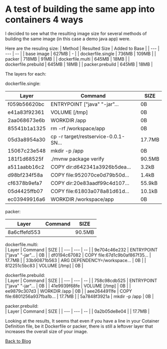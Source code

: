 # A test of building the same app into containers 4 ways  

I decided to see what the resulting image size for several methods of building the same image (in this case a demo java app) were.  

Here are the resuling size:
| Method | Resulted Size | Added to Base |
| --- | --- | -- |
| base image | 627MB | - |
| dockerfile.single | 736MB | 109MB |
| packer | 718MB | 91MB |
| dockerfile.multi | 645MB | 18MB |
| dockerfile.prebuild | 645MB | 18MB |
| packer.prebuild | 645MB | 18MB |

The layers for each:

dockerfile.single:

| Layer | Command | SIZE |
| --- | --- | -- |
| f059b56620bc |  ENTRYPOINT ["java" "-jar"…  | 0B |
| e41a83f92361 |  VOLUME [/tmp] | 0B |
| 2aa068673e6b | WORKDIR /app | 0B |
| 85541b1a1325 | rm -rf /workspace/app | 0B |
| 05d3a8954a30 | cp -r target/restservice-0.0.1-SN… | 17.7MB |
| 15067c23e548 | mkdir -p /app | 0B |
| 181f1d68525f | ./mvnw package verify | 90.5MB |
| a511aabb16c2 | COPY dir:d642341a3926b5dea… | 3.2kB |
| d98bf234f58a | COPY file:952070ce0d79b50d… | 1.4kB |
| cf6378b9efa7 | COPY dir:20e83aadf99c4d107… | 55.9kB |
| 05d4425ffb07 | COPY file:61803a078a81d61d… | 10.1kB |
| ec03949916a6 | WORKDIR /workspace/app | 0B |

packer:

| Layer | Command | SIZE |
| --- | --- | -- |
| 8a6cffefd553 | | 90.5MB |

dockerfile.multi:  
| Layer | Command | SIZE |
| --- | --- | -- |
| 9e704c46e232 | ENTRYPOINT ["java" "-jar"… | 0B |
| df0194c67082 | COPY file:67d1c9b0af867f35… | 17.7MB |
| 33b90871b563 | ARG DEPENDENCY=/workspace… | 0B |
| 812251c5bc83 | VOLUME [/tmp] | 0B |

dockerfile.prebuild:  
| Layer | Command | SIZE |
| --- | --- | -- |
| 758c98cdb525 | ENTRYPOINT ["java" "-jar"… | 0B |
| 41e9939f68fe | VOLUME [/tmp] | 0B |
| ee9879c307d3 | WORKDIR /app | 0B |
| aee2644911fe | COPY file:6801256a937fba1b… | 17.7MB |
| 5a7848f3921a | mkdir -p /app | 0B |


packer.prebuild:  
| Layer | Command | SIZE |
| --- | --- | -- |
| 0a2b05de8e04 |  | 17.7MB |

Looking at the results, It seems that even if you have a line in your Cotainer Definition file, be it Dockerfile or packer, there is still a leftover layer that increases the overall size of your image.  
  
[Back to Blog](https://madmages.com)